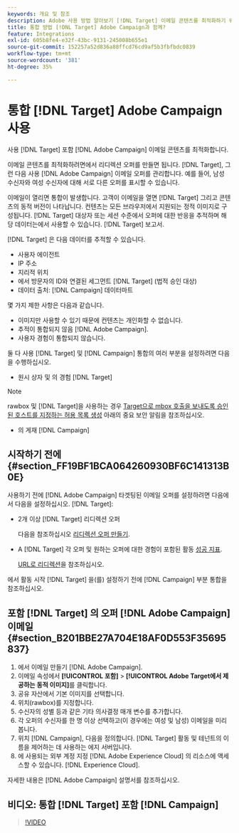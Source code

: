 ```yaml
---
keywords: 개요 및 참조
description: Adobe 사용 방법 알아보기 [!DNL Target] 이메일 콘텐츠를 최적화하기 위해 Adobe Campaign을 사용합니다.
title: 통합 방법 [!DNL Target] Adobe Campaign과 함께?
feature: Integrations
exl-id: 605b8fe4-e32f-43bc-9131-245008b655e1
source-git-commit: 152257a52d836a88ffcd76cd9af5b3fbfbdc0839
workflow-type: tm+mt
source-wordcount: '381'
ht-degree: 35%

---
```


# 통합 [!DNL Target] Adobe Campaign 사용

사용 [!DNL Target] 포함 [!DNL Adobe Campaign] 이메일 콘텐츠를 최적화합니다.

이메일 콘텐츠를 최적화하려면에서 리디렉션 오퍼를 만들면 됩니다. [!DNL Target], 그런 다음 사용 [!DNL Adobe Campaign] 이메일 오퍼를 관리합니다. 예를 들어, 남성 수신자와 여성 수신자에 대해 서로 다른 오퍼를 표시할 수 있습니다.

이메일이 열리면 통합이 발생합니다. 고객이 이메일을 열면 [!DNL Target] 그리고 콘텐츠의 동적 버전이 나타납니다. 컨텐츠는 모든 브라우저에서 지원되는 정적 이미지로 구성됩니다. [!DNL Target] 대상자 또는 세션 수준에서 오퍼에 대한 반응을 추적하며 해당 데이터는에서 사용할 수 있습니다. [!DNL Target] 보고서.

[!DNL Target] 은 다음 데이터를 추적할 수 있습니다.

* 사용자 에이전트
* IP 주소
* 지리적 위치
* 에서 방문자의 ID와 연결된 세그먼트 [!DNL Target] (법적 승인 대상)
* 데이터 출처: [!DNL Campaign] 데이터마트

몇 가지 제한 사항은 다음과 같습니다.

* 이미지만 사용할 수 있기 때문에 컨텐츠는 개인화할 수 없습니다.
* 추적이 통합되지 않음 [!DNL Adobe Campaign].
* 사용자 경험이 통합되지 않습니다.

둘 다 사용 [!DNL Target] 및 [!DNL Campaign] 통합의 여러 부분을 설정하려면 다음을 수행하십시오.

* 원시 상자 및 의 경험 [!DNL Target]

>[!NOTE]
>
>rawbox 및 [!DNL Target]을 사용하는 경우 [Target으로 mbox 호출을 보내도록 승인된 호스트를 지정하는 허용 목록 생성](/help/main/administrating-target/hosts.md#allowlist) 아래의 중요 보안 알림을 참조하십시오.

* 의 게재 [!DNL Campaign]

## 시작하기 전에 {#section_FF19BF1BCA064260930BF6C141313B0E}

사용하기 전에 [!DNL Adobe Campaign] 타겟팅된 이메일 오퍼를 설정하려면 다음에서 다음을 설정하십시오. [!DNL Target]:

* 2개 이상 [!DNL Target] 리디렉션 오퍼

   다음을 참조하십시오 [리디렉션 오퍼 만들기](/help/main/c-experiences/c-manage-content/offer-redirect.md).

* A [!DNL Target] 각 오퍼 및 원하는 오퍼에 대한 경험이 포함된 활동 [성공 지표](/help/main/c-activities/r-success-metrics/success-metrics.md).

   [URL로 리디렉션](/help/main/c-experiences/c-visual-experience-composer/redirect-offer.md)을 참조하십시오.

에서 활동 시작 [!DNL Target] 을(를) 설정하기 전에 [!DNL Campaign] 부분 통합을 참조하십시오.

## 포함 [!DNL Target] 의 오퍼 [!DNL Adobe Campaign] 이메일 {#section_B201BBE27A704E18AF0D553F35695837}

1. 에서 이메일 만들기 [!DNL Adobe Campaign].
1. 이메일 속성에서 **[!UICONTROL 포함]** > **[!UICONTROL Adobe Target에서 제공하는 동적 이미지]**&#x200B;를 클릭합니다.
1. 공유 자산에서 기본 이미지를 선택합니다.
1. 위치(rawbox)를 지정합니다.
1. 수신자의 성별 등과 같은 기타 의사결정 매개 변수를 추가합니다.
1. 각 오퍼의 수신자를 한 명 이상 선택하고(이 경우에는 여성 및 남성) 이메일을 미리 봅니다.
1. 위치 [!DNL Campaign], 다음을 정의합니다. [!DNL Target] 활동 및 테넌트의 이름을 제어하는 데 사용하는 에지 서버입니다.
1. 에 사용되는 외부 계정 지정 [!DNL Adobe Experience Cloud] 의 리소스에 액세스할 수 있습니다. [!DNL Experience Cloud].

자세한 내용은 [!DNL Adobe Campaign] 설명서를 참조하십시오.

## 비디오: 통합 [!DNL Target] 포함 [!DNL Campaign]

>[!VIDEO](https://video.tv.adobe.com/v/35149)

